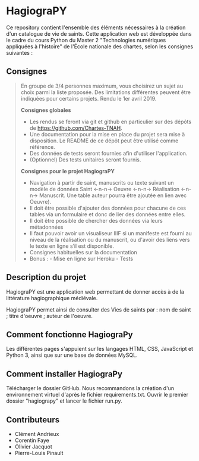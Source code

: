 # HagiograPY
Ce repository contient l'ensemble des éléments nécessaires à la création d'un catalogue de vie de saints. Cette application web est développée dans le cadre du cours Python du Master 2 "Technologies numériques appliquées à l'histoire" de l'École nationale des chartes, selon les consignes suivantes :

## Consignes 
> En groupe de 3/4 personnes maximum, vous choisirez un sujet au choix parmi la liste proposée. Des limitations différentes peuvent être indiquées pour certains projets. Rendu le 1er avril 2019.  
>  
> **Consignes globales**  
> - Les rendus se feront via git et github en particulier sur des dépôts de https://github.com/Chartes-TNAH.
> - Une documentation pour la mise en place du projet sera mise à disposition. Le README de ce dépôt peut être utilisé comme référence.
> - Des données de tests seront fournies afin d'utiliser l'application.
> - (Optionnel) Des tests unitaires seront fournis. 
>
> **Consignes pour le projet HagiograPY**
> - Navigation à partir de saint, manuscrits ou texte suivant un modèle de données Saint <-n-n-> Oeuvre <-n-n-> Réalisation <-n-n-> Manuscrit. Une table auteur pourra être ajoutée en lien avec Oeuvre).
> - Il doit être possible d'ajouter des données pour chacune de ces tables via un formulaire et donc de lier des données entre elles.
> - Il doit être possible de chercher des données via leurs métadonnées
> - Il faut pouvoir avoir un visualiseur IIIF si un manifeste est fourni au niveau de la réalisation ou du manuscrit, ou d'avoir des liens vers le texte en ligne s’il est disponible.
> - Consignes habituelles sur la documentation
> - Bonus : - Mise en ligne sur Heroku
>           - Tests

## Description du projet
HagiograPY est une application web permettant de donner accès à de la littérature hagiographique médiévale.

HagiograPY permet ainsi de consulter des Vies de saints par :
    nom de saint ;
    titre d'oeuvre ;
    auteur de l'oeuvre.

## Comment fonctionne HagiograPy
Les différentes pages s'appuient sur les langages HTML, CSS, JavaScript et Python 3, ainsi que sur une base de données MySQL.

## Comment installer HagiograPy
Télécharger le dossier GitHub.
Nous recommandons la création d'un environnement virtuel d'après le fichier requirements.txt.
Ouvrir le premier dossier "hagiograpy" et lancer le fichier run.py.

## Contributeurs
- Clément Andrieux
- Corentin Faye
- Olivier Jacquot
- Pierre-Louis Pinault